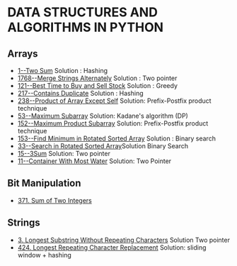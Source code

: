 # DATA STRUCTURES AND ALGORITHMS IN PYTHON

## Arrays
- [1--Two Sum](leetcode/1.py) Solution : Hashing
- [1768--Merge Strings Alternately](leetcode/1768.py) Solution : Two pointer
- [121--Best Time to Buy and Sell Stock](leetcode/121.py) Solution : Greedy
- [217--Contains Duplicate](leetcode/217.py) Solution : Hashing
- [238--Product of Array Except Self](leetcode/238.py) Solution: Prefix-Postfix product technique
- [53--Maximum Subarray](leetcode/53.py) Solution: Kadane's algorithm (DP)
- [152--Maximum Product Subarray](leetcode/152.py) Solution: Prefix-Postfix product technique
- [153--Find Minimum in Rotated Sorted Array](leetcode/153.py) Solution : Binary search
- [33--Search in Rotated Sorted Array](leetcode/33.py)Solution Binary Search
- [15--3Sum](leetcode/15.py) Solution: Two pointer
- [11--Container With Most Water](leetcode/11.py) Solution: Two Pointer

## Bit Manipulation
- [371. Sum of Two Integers](leetcode/371.py)

## Strings
- [3. Longest Substring Without Repeating Characters](leetcode/3.py) Solution Two pointer
- [ 424. Longest Repeating Character Replacement](leetcode/424.py) Solution: sliding window + hashing

